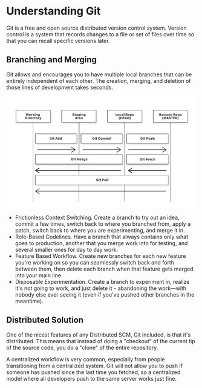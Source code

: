 # Understanding Git

Git is a free and open source distributed version control system. Version control is a system that records changes to a file or set of files over time so that you can recall specific versions later.

## Branching and Merging

Git allows and encourages you to have multiple local branches that can be entirely independent of each other. The creation, merging, and deletion of those lines of development takes seconds.

![](img/Git/anatomy1.png)

- Frictionless Context Switching. Create a branch to try out an idea, commit a few times, switch back to where you branched from, apply a patch, switch back to where you are experimenting, and merge it in.
- Role-Based Codelines. Have a branch that always contains only what goes to production, another that you merge work into for testing, and several smaller ones for day to day work.
- Feature Based Workflow. Create new branches for each new feature you're working on so you can seamlessly switch back and forth between them, then delete each branch when that feature gets merged into your main line.
- Disposable Experimentation. Create a branch to experiment in, realize it's not going to work, and just delete it - abandoning the work—with nobody else ever seeing it (even if you've pushed other branches in the meantime).

## Distributed Solution

One of the nicest features of any Distributed SCM, Git included, is that it's distributed. This means that instead of doing a "checkout" of the current tip of the source code, you do a "clone" of the entire repository.

A centralized workflow is very common, especially from people transitioning from a centralized system. Git will not allow you to push if someone has pushed since the last time you fetched, so a centralized model where all developers push to the same server works just fine.
